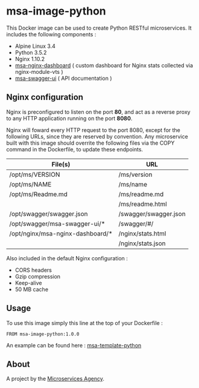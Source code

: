 
# msa-image-python

This Docker image can be used to create Python RESTful microservices. It includes the following components :

- Alpine Linux 3.4
- Python 3.5.2
- Nginx 1.10.2
- [msa-nginx-dashboard](https://github.com/TheMicroservicesAgency/msa-nginx-dashboard) ( custom dashboard for Nginx stats collected via nginx-module-vts )
- [msa-swagger-ui](https://github.com/TheMicroservicesAgency/msa-swagger-ui) ( API documentation )

## Nginx configuration

Nginx is preconfigured to listen on the port **80**, and act as a reverse proxy to any HTTP application running on the port **8080**.

Nginx will foward every HTTP request to the port 8080, except for the following URLs, since they are reserved by convention. Any microservice built with this image should overrite the following files via the COPY command in the Dockerfile, to update these endpoints.

| File(s)                            | URL                           |
|------------------------------------|-------------------------------|
| /opt/ms/VERSION                    | /ms/version                   |
| /opt/ms/NAME                       | /ms/name                      |
| /opt/ms/Readme.md                  | /ms/readme.md                 |
|                                    | /ms/readme.html               |
| /opt/swagger/swagger.json          | /swagger/swagger.json         |
| /opt/swagger/msa-swagger-ui/*      | /swagger/#/                   |
| /opt/nginx/msa-nginx-dashboard/*   | /nginx/stats.html             |
|                                    | /nginx/stats.json             |

Also included in the default Nginx configuration  :

- CORS headers
- Gzip compression
- Keep-alive
- 50 MB cache

## Usage

To use this image simply this line at the top of your Dockerfile :

```
FROM msa-image-python:1.0.0
```

An example can be found here : [msa-template-python](https://github.com/TheMicroservicesAgency/msa-template-python)

## About

A project by the [Microservices Agency](http://microservices.agency).
